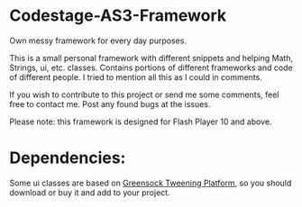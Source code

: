 Codestage-AS3-Framework
=======================

Own messy framework for every day purposes.

This is a small personal framework with different snippets and helping Math, Strings, ui, etc. classes.
Contains portions of different frameworks and code of different people. I tried to mention all this as I could in comments.

If you wish to contribute to this project or send me some comments, feel free to contact me. Post any found bugs at the issues.

Please note: this framework is designed for Flash Player 10 and above.

Dependencies:
=======================

Some ui classes are based on [Greensock Tweening Platform](http://www.greensock.com), so you should download or buy it and add to your project.